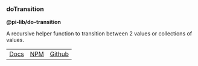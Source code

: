 ### doTransition

**@pi-lib/do-transition**

A recursive helper function to transition between 2 values or collections of values.

<table>
  <tbody>
    <tr>
      <td><a href="https://pi.lance-taylor.com/?path=/story/utils-helpers-dotransition--default" target="_blank">Docs</a></td>
      <td><a href="https://www.npmjs.com/package/@pi-lib/do-transition?activeTab=readme" target="_blank">NPM</a></td>
      <td><a href="https://github.com/lancerael/pi/tree/main/./src/packages/helpers/doTransition" target="_blank">Github</a></td>
    </tr>
  </tbody>
</table>
